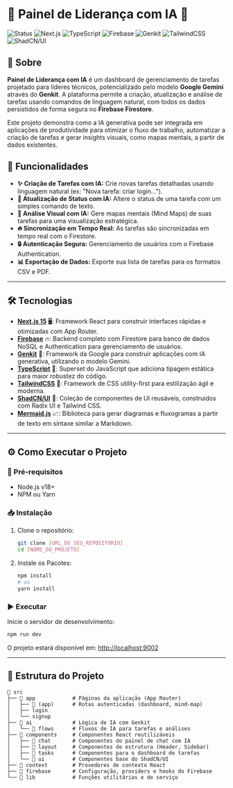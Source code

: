 
# 🤖 Painel de Liderança com IA 🤖

![Status](https://img.shields.io/badge/Status-In%20Development-orange?style=flat) ![Next.js](https://img.shields.io/badge/Next.js%2015-000000?style=flat&logo=next.js&logoColor=white) ![TypeScript](https://img.shields.io/badge/TypeScript-007ACC?style=flat&logo=typescript&logoColor=white) ![Firebase](https://img.shields.io/badge/Firebase-FFCA28?style=flat&logo=firebase&logoColor=black) ![Genkit](https://img.shields.io/badge/Genkit%20(Gemini)-4285F4?style=flat&logo=google&logoColor=white) ![TailwindCSS](https://img.shields.io/badge/TailwindCSS-38B2AC?style=flat&logo=tailwind-css&logoColor=white) ![ShadCN/UI](https://img.shields.io/badge/ShadCN/UI-000000?style=flat&logo=shadcn-ui&logoColor=white)

## 📖 Sobre

**Painel de Liderança com IA** é um dashboard de gerenciamento de tarefas projetado para líderes técnicos, potencializado pelo modelo **Google Gemini** através do **Genkit**. A plataforma permite a criação, atualização e análise de tarefas usando comandos de linguagem natural, com todos os dados persistidos de forma segura no **Firebase Firestore**.

Este projeto demonstra como a IA generativa pode ser integrada em aplicações de produtividade para otimizar o fluxo de trabalho, automatizar a criação de tarefas e gerar insights visuais, como mapas mentais, a partir de dados existentes.

## 🚀 Funcionalidades

- **✨ Criação de Tarefas com IA:** Crie novas tarefas detalhadas usando linguagem natural (ex: "Nova tarefa: criar login...").
- **🔄 Atualização de Status com IA:** Altere o status de uma tarefa com um simples comando de texto.
- **🧠 Análise Visual com IA:** Gere mapas mentais (Mind Maps) de suas tarefas para uma visualização estratégica.
- **🔥 Sincronização em Tempo Real:** As tarefas são sincronizadas em tempo real com o Firestore.
- **🔒 Autenticação Segura:** Gerenciamento de usuários com o Firebase Authentication.
- **📊 Exportação de Dados:** Exporte sua lista de tarefas para os formatos CSV e PDF.

---

## 🛠️ Tecnologias

- **[Next.js 15](https://nextjs.org/)** 🖥️: Framework React para construir interfaces rápidas e otimizadas com App Router.
- **[Firebase](https://firebase.google.com/)** 🔥: Backend completo com Firestore para banco de dados NoSQL e Authentication para gerenciamento de usuários.
- **[Genkit](https://firebase.google.com/docs/genkit)** 🤖: Framework da Google para construir aplicações com IA generativa, utilizando o modelo Gemini.
- **[TypeScript](https://www.typescriptlang.org/)** 🔷: Superset do JavaScript que adiciona tipagem estática para maior robustez do código.
- **[TailwindCSS](https://tailwindcss.com/)** 🎨: Framework de CSS utility-first para estilização ágil e moderna.
- **[ShadCN/UI](https://ui.shadcn.com/)** 🧩: Coleção de componentes de UI reusáveis, construídos com Radix UI e Tailwind CSS.
- **[Mermaid.js](https://mermaid-js.github.io/mermaid/#/)** 📈: Biblioteca para gerar diagramas e fluxogramas a partir de texto em sintaxe similar a Markdown.

---

## ⚙️ Como Executar o Projeto

### 🧰 Pré-requisitos
- Node.js v18+
- NPM ou Yarn

### 📥 Instalação
1. Clone o repositório:
   ```bash
   git clone [URL_DO_SEU_REPOSITORIO]
   cd [NOME_DO_PROJETO]
   ```

2. Instale os Pacotes:
   ```bash
   npm install
   # ou
   yarn install
   ```

### ▶️ Executar
Inicie o servidor de desenvolvimento:
```bash
npm run dev
```
O projeto estará disponível em: [http://localhost:9002](http://localhost:9002)

---

## 📂 Estrutura do Projeto
```
📁 src
├── 📂 app            # Páginas da aplicação (App Router)
│   ├── 📂 (app)      # Rotas autenticadas (dashboard, mind-map)
│   ├── login
│   └── signup
├── 📂 ai             # Lógica de IA com Genkit
│   └── 📂 flows      # Fluxos de IA para tarefas e análises
├── 📂 components     # Componentes React reutilizáveis
│   ├── 📂 chat       # Componentes do painel de chat com IA
│   ├── 📂 layout     # Componentes de estrutura (Header, Sidebar)
│   ├── 📂 tasks      # Componentes para o dashboard de tarefas
│   └── 📂 ui         # Componentes base do ShadCN/UI
├── 📂 context        # Provedores de contexto React
├── 📂 firebase       # Configuração, providers e hooks do Firebase
└── 📂 lib            # Funções utilitárias e de serviço
```
